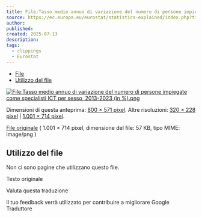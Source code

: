 ```yaml
---
title: File:Tasso medio annuo di variazione del numero di persone impiegate come specialisti ICT per sesso, 2013-2023 (in %).png - Statistics Explained - Eurostat
source: https://ec.europa.eu/eurostat/statistics-explained/index.php?title=File:Average_annual_rate_of_change_for_the_number_of_persons_employed_as_ICT_specialists_by_sex,_2013-2023_(in_%25).png
author:
published:
created: 2025-07-13
description:
tags:
  - clippings
  - Eurostat
---
```

- [File](https://ec.europa.eu/eurostat/statistics-explained/?title=File:Average_annual_rate_of_change_for_the_number_of_persons_employed_as_ICT_specialists_by_sex,_2013-2023_\(in_%25\).png#file)
- [Utilizzo del file](https://ec.europa.eu/eurostat/statistics-explained/?title=File:Average_annual_rate_of_change_for_the_number_of_persons_employed_as_ICT_specialists_by_sex,_2013-2023_\(in_%25\).png#filelinks)

[![File:Tasso medio annuo di variazione del numero di persone impiegate come specialisti ICT per sesso, 2013-2023 (in %).png](https://ec.europa.eu/eurostat/statistics-explained/images/thumb/b/b4/Average_annual_rate_of_change_for_the_number_of_persons_employed_as_ICT_specialists_by_sex%2C_2013-2023_%28in_%25%29.png/800px-Average_annual_rate_of_change_for_the_number_of_persons_employed_as_ICT_specialists_by_sex%2C_2013-2023_%28in_%25%29.png)](https://ec.europa.eu/eurostat/statistics-explained/images/b/b4/Average_annual_rate_of_change_for_the_number_of_persons_employed_as_ICT_specialists_by_sex%2C_2013-2023_%28in_%25%29.png)

Dimensioni di questa anteprima: [800 × 571 pixel](https://ec.europa.eu/eurostat/statistics-explained/images/thumb/b/b4/Average_annual_rate_of_change_for_the_number_of_persons_employed_as_ICT_specialists_by_sex%2C_2013-2023_%28in_%25%29.png/800px-Average_annual_rate_of_change_for_the_number_of_persons_employed_as_ICT_specialists_by_sex%2C_2013-2023_%28in_%25%29.png). Altre risoluzioni: [320 × 228 pixel](https://ec.europa.eu/eurostat/statistics-explained/images/thumb/b/b4/Average_annual_rate_of_change_for_the_number_of_persons_employed_as_ICT_specialists_by_sex%2C_2013-2023_%28in_%25%29.png/320px-Average_annual_rate_of_change_for_the_number_of_persons_employed_as_ICT_specialists_by_sex%2C_2013-2023_%28in_%25%29.png) | [1.001 × 714 pixel](https://ec.europa.eu/eurostat/statistics-explained/images/b/b4/Average_annual_rate_of_change_for_the_number_of_persons_employed_as_ICT_specialists_by_sex%2C_2013-2023_%28in_%25%29.png).

[File originale](https://ec.europa.eu/eurostat/statistics-explained/images/b/b4/Average_annual_rate_of_change_for_the_number_of_persons_employed_as_ICT_specialists_by_sex%2C_2013-2023_%28in_%25%29.png "Tasso medio annuo di variazione del numero di persone impiegate come specialisti ICT per sesso, 2013-2023 (in %).png") ( 1.001 × 714 pixel, dimensione del file: 57 KB, tipo MIME: image/png )

## Utilizzo del file

Non ci sono pagine che utilizzano questo file.

Testo originale

Valuta questa traduzione

Il tuo feedback verrà utilizzato per contribuire a migliorare Google Traduttore